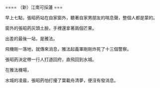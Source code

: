 ==== （新）江南可採蓮 ===

早上七點，張昭菂站在自家窗外，聽著自家男朋友的喘息聲，整個人都是蒙的。

窗外的張昭菂灰頭土臉，手裡還拿著兩個芒果。

出差的最後一站，是雅法。

飛機剛一落地，就傳來消息，雅法起義軍剛剛炸死了十三個警察。

張昭菂決定帶一行人打道回府，直飛回到水城。

在雅法機場，

水城的凌晨，張昭菂怕打擾了葉載舟清夢，便沒有發消息。